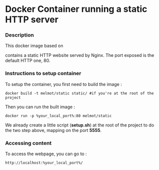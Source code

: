 # Docker Container running a static HTTP server

### Description

This docker image based on 

[Nginx]: https://github.com/nginxinc/docker-nginx

contains a static HTTP website served by Nginx. The port exposed is the default HTTP one, 80.

### Instructions to setup container

To setup the container, you first need to build the image :

```shell
docker build -t melmot/static static/ #if you're at the root of the project
```

Then you can run the built image :

```
docker run -p %your_local_port%:80 melmot/static 
```

We already create a little script (**setup.sh**) at the root of the project to do the two step above, mapping on the port **5555**.

### Accessing content

To access the webpage, you can go to :

```
http://localhost:%your_local_port%/
```

